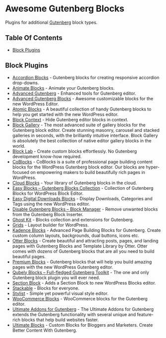 # Awesome Gutenberg Blocks
Plugins for additional [Gutenberg](https://wordpress.org/gutenberg/) block types.

## Table Of Contents
* [Block Plugins](#plugins)

## Block Plugins
* [Accordion Blocks](https://wordpress.org/plugins/accordion-blocks/) - Gutenberg blocks for creating responsive accordion drop-downs.
* [Animate Blocks](https://wordpress.org/plugins/animate-blocks/) - Animate your Gutenberg blocks.
* [Advanced Gutenberg](https://wordpress.org/plugins/advanced-gutenberg/) - Enhanced tools for Gutenberg editor.
* [Advanced Gutenberg Blocks](https://wordpress.org/plugins/advanced-gutenberg-blocks/) - Awesome customizable blocks for the new WordPress Editor.
* [Atomic Blocks](https://wordpress.org/plugins/atomic-blocks/) - A beautiful collection of handy Gutenberg blocks to help you get started with the new WordPress editor.
* [Block Context](https://wordpress.org/plugins/block-context/) - Hide Gutenberg editor blocks in context.
* [Block Gallery](https://wordpress.org/plugins/block-gallery/) - The most advanced suite of gallery blocks for the Gutenberg block editor. Create stunning masonry, carousel and stacked galleries in seconds, with the brilliantly intuitive interface. Block Gallery is absolutely the best collection of native editor gallery blocks in the world.
* [Block Lab](https://wordpress.org/plugins/block-lab/) - Create custom blocks effortlessly. No Gutenberg development know-how required.
* [CoBlocks](https://wordpress.org/plugins/coblocks/) - CoBlocks is a suite of professional page building content blocks for the WordPress Gutenberg block editor. Our blocks are hyper-focused on empowering makers to build beautifully rich pages in WordPress.
* [Cloud Blocks](https://wordpress.org/plugins/cloud-blocks/) - Your library of Gutenberg blocks in the cloud.
* [Easy Blocks – Gutenberg Blocks Collection](https://wordpress.org/plugins/easy-blocks/) - Collection of Gutenberg Blocks for WordPress Block Editor.
* [Easy Digital Downloads Blocks](https://wordpress.org/plugins/edd-blocks) - Display Downloads, Categories and Tags using the new WordPress editor.
* [Disable Gutenberg Blocks – Block Manager](https://wordpress.org/plugins/disable-gutenberg-blocks/) - Remove unwanted blocks from the Gutenberg Block Inserter.
* [Ghost Kit](https://wordpress.org/plugins/ghostkit/) - Blocks collection and extensions for Gutenberg.
* [Grids](https://wordpress.org/plugins/grids/) - Layout builder for WordPress.
* [Kadence Blocks](https://wordpress.org/plugins/kadence-blocks/) - Advanced Page Building Blocks for Gutenberg. Create custom column layouts, backgrounds, dual buttons, icons etc.
* [Otter Blocks](https://wordpress.org/plugins/otter-blocks/) - Create beautiful and attracting posts, pages, and landing pages with Gutenberg Blocks and Template Library by Otter. Otter comes with dozens of Gutenberg blocks that are all you need to build beautiful pages.
* [Premium Blocks](https://wordpress.org/plugins/premium-blocks-for-gutenberg/) - Gutenberg blocks that will help you build amazing pages with the new WordPress Gutenberg editor.
* [Qubely Blocks – Full-fledged Gutenberg Toolkit](https://wordpress.org/plugins/qubely/) - The one and only Gutenberg block plugin you will ever need.
* [Section Block](https://wordpress.org/plugins/section-block/) - Adds a Section Block to new WordPress Blocks editor.
* [Stackable](https://wordpress.org/plugins/stackable-ultimate-gutenberg-blocks/) - Blocks for everyone.
* [Stylist](https://wordpress.org/plugins/stylist/) - Simple yet powerful visual style editor.
* [WooCommerce Blocks](https://wordpress.org/plugins/woo-gutenberg-products-block/) - WooCommerce blocks for the Gutenberg editor.
* [Ultimate Addons for Gutenberg](https://wordpress.org/plugins/ultimate-addons-for-gutenberg/) - The Ultimate Addons for Gutenberg extends the Gutenberg functionality with several unique and feature-rich blocks that help build websites faster.
* [Ultimate Blocks](https://wordpress.org/plugins/ultimate-blocks/) - Custom Blocks for Bloggers and Marketers. Create Better Content With Gutenberg.
